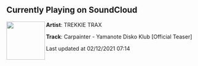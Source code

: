 ## Currently Playing on SoundCloud

[<img align="left" width="100" src="https://i1.sndcdn.com/artworks-o5xVQE8VU5W91XzJ-SCCsLg-t50x50.jpg">](https://soundcloud.com/trekkie-trax/carpainter-yamanote-disko-klub-official-teaser)

**Artist**: TREKKIE TRAX 

**Track**: Carpainter - Yamanote Disko Klub [Official Teaser]

Last updated at 02/12/2021 07:14
